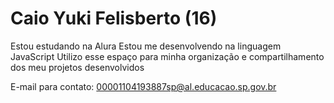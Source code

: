 # Caio Yuki Felisberto (16)
Estou estudando na Alura
Estou me desenvolvendo na linguagem JavaScript
Utilizo esse espaço para minha organização e compartilhamento dos meu projetos desenvolvidos

E-mail para contato: 00001104193887sp@al.educacao.sp.gov.br
